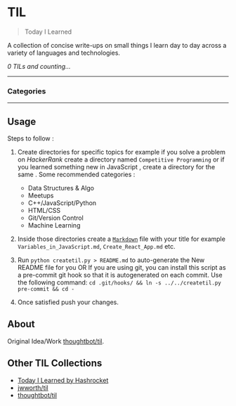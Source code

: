 # TIL

> Today I Learned

A collection of concise write-ups on small things I learn day to day across a
variety of languages and technologies.


_0 TILs and counting..._

---

### Categories


---

## Usage

Steps to follow : 

1. Create directories for specific topics for example if you solve a problem on *HackerRank* create 
   a directory named `Competitive Programming` or if you learned something new in JavaScript , create a 
   directory for the same .
   Some recommended categories :
    - Data Structures & Algo
    - Meetups
    - C++/JavaScript/Python
    - HTML/CSS
    - Git/Version Control
    - Machine Learning

2. Inside those directories create a [`Markdown`](https://www.markdownguide.org/basic-syntax/) file with your title for example 
    `Variables_in_JavaScript.md`, `Create_React_App.md` etc.
3. Run `python createtil.py > README.md` to auto-generate the New README file for you 
    OR
   If you are using git, you can install this script as a pre-commit git hook so
    that it is autogenerated on each commit.  Use the following command:
    `cd .git/hooks/ && ln -s ../../createtil.py pre-commit && cd -`
 
4. Once satisfied push your changes.


## About

Original Idea/Work [thoughtbot/til](https://github.com/thoughtbot/til).

## Other TIL Collections

* [Today I Learned by Hashrocket](https://til.hashrocket.com)
* [jwworth/til](https://github.com/jwworth/til)
* [thoughtbot/til](https://github.com/thoughtbot/til)
